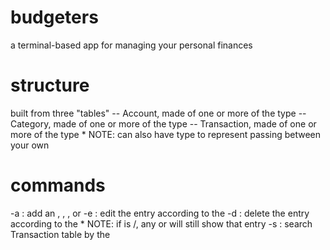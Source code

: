 # budgeters

a terminal-based app for managing your personal finances

# structure

built from three "tables"
-- Account, made of one or more of the <Account> type
-- Category, made of one or more of the <Category> type
-- Transaction, made of one or more of the <Transaction> type
    * NOTE: can also have <Transfer> type to represent passing between your own <Accounts>

# commands

-a <type>: add an <Account>, <Category>, <Transaction>, or <Transfer>
-e <type> <id> : edit the <type> entry according to the <id>
-d <type> <id> : delete the <type> entry according to the <id>
    * NOTE: if <type> is <Account>/<Category>, any <Transaction> or <Transfer> will still show that entry
-s <string>: search Transaction table by the <string>
